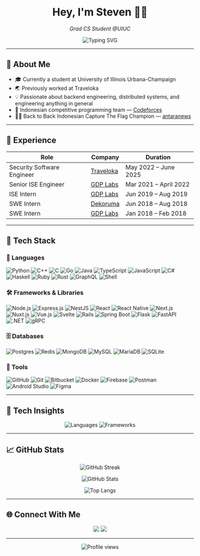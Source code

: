 <h1 align="center">Hey, I'm Steven 👨‍💻</h1>
<p align="center">
  <i>Grad CS Student @UIUC</i>
</p>

<p align="center">
  <img src="https://readme-typing-svg.demolab.com?font=Fira+Code&pause=1000&width=435&lines=Backend+Eng+%7C+Distributed+Systems;Hacking+and+Tinkering" alt="Typing SVG" />
</p>

---

## 🧠 About Me

- 🎓 Currently a student at University of Illinois Urbana-Champaign
- 🌏 Previously worked at Traveloka
- 💡 Passionate about backend engineering, distributed systems, and engineering anything in general
- 🧩 Indonesian competitive programming team — [Codeforces](https://codeforces.com/profile/cperkkk)
- 🏴‍☠️ Back to Back Indonesian Capture The Flag Champion — [antaranews](https://en.antaranews.com/news/134818/uis-zen-team-wins-national-hacking-competition-cyber-jawara)

---

## 🏢 Experience

| Role | Company | Duration |
|------|---------|----------|
| Security Software Engineer | [Traveloka](https://www.traveloka.com/) | May 2022 – June 2025 |
| Senior ISE Engineer | [GDP Labs](https://www.gdplabs.id/) | Mar 2021 – April 2022 |
| ISE Intern | [GDP Labs](https://www.gdplabs.id/) | Jun 2019 – Aug 2019 |
| SWE Intern | [Dekoruma](https://www.dekoruma.com/) | Jun 2018 – Aug 2018 |
| SWE Intern | [GDP Labs](https://www.gdplabs.id/) | Jan 2018 – Feb 2018 |

---

## 🚀 Tech Stack

### 🧩 Languages
![Python](https://img.shields.io/badge/Python-3776AB?style=flat&logo=python&logoColor=white)
![C++](https://img.shields.io/badge/C++-00599C?style=flat&logo=c%2B%2B&logoColor=white)
![C](https://img.shields.io/badge/C-00599C?style=flat&logo=c&logoColor=white)
![Go](https://img.shields.io/badge/Go-00ADD8?style=flat&logo=go&logoColor=white)
![Java](https://img.shields.io/badge/Java-ED8B00?style=flat&logo=java&logoColor=white)
![TypeScript](https://img.shields.io/badge/TypeScript-3178C6?style=flat&logo=typescript&logoColor=white)
![JavaScript](https://img.shields.io/badge/JavaScript-F7DF1E?style=flat&logo=javascript&logoColor=black)
![C#](https://img.shields.io/badge/C%23-239120?style=flat&logo=c-sharp&logoColor=white)
![Haskell](https://img.shields.io/badge/Haskell-5e5086?style=flat&logo=haskell&logoColor=white)
![Ruby](https://img.shields.io/badge/Ruby-CC342D?style=flat&logo=ruby&logoColor=white)
![Rust](https://img.shields.io/badge/Rust-000000?style=flat&logo=rust&logoColor=white)
![GraphQL](https://img.shields.io/badge/GraphQL-E10098?style=flat&logo=graphql&logoColor=white)
![Shell](https://img.shields.io/badge/Shell_Script-121011?style=flat&logo=gnu-bash&logoColor=white)

### 🛠️ Frameworks & Libraries
![Node.js](https://img.shields.io/badge/Node.js-339933?style=flat&logo=node.js&logoColor=white)
![Express.js](https://img.shields.io/badge/Express.js-000000?style=flat&logo=express&logoColor=white)
![NestJS](https://img.shields.io/badge/NestJS-E0234E?style=flat&logo=nestjs&logoColor=white)
![React](https://img.shields.io/badge/React-20232A?style=flat&logo=react&logoColor=61DAFB)
![React Native](https://img.shields.io/badge/React_Native-20232A?style=flat&logo=react&logoColor=61DAFB)
![Next.js](https://img.shields.io/badge/Next.js-000000?style=flat&logo=next.js&logoColor=white)
![Nuxt.js](https://img.shields.io/badge/Nuxt.js-00C58E?style=flat&logo=nuxt.js&logoColor=white)
![Vue.js](https://img.shields.io/badge/Vue.js-4FC08D?style=flat&logo=vue.js&logoColor=white)
![Svelte](https://img.shields.io/badge/Svelte-f1413d?style=flat&logo=svelte&logoColor=white)
![Rails](https://img.shields.io/badge/Rails-CC0000?style=flat&logo=ruby-on-rails&logoColor=white)
![Spring Boot](https://img.shields.io/badge/Spring_Boot-6DB33F?style=flat&logo=spring-boot&logoColor=white)
![Flask](https://img.shields.io/badge/Flask-000000?style=flat&logo=flask&logoColor=white)
![FastAPI](https://img.shields.io/badge/FastAPI-009688?style=flat&logo=fastapi&logoColor=white)
![.NET](https://img.shields.io/badge/.NET-512BD4?style=flat&logo=dotnet&logoColor=white)
![gRPC](https://img.shields.io/badge/gRPC-4285F4?style=flat&logo=grpc&logoColor=white)

### 🗄️ Databases
![Postgres](https://img.shields.io/badge/Postgres-336791?style=flat&logo=postgresql&logoColor=white)
![Redis](https://img.shields.io/badge/Redis-DC382D?style=flat&logo=redis&logoColor=white)
![MongoDB](https://img.shields.io/badge/MongoDB-4EA94B?style=flat&logo=mongodb&logoColor=white)
![MySQL](https://img.shields.io/badge/MySQL-4479A1?style=flat&logo=mysql&logoColor=white)
![MariaDB](https://img.shields.io/badge/MariaDB-003545?style=flat&logo=mariadb&logoColor=white)
![SQLite](https://img.shields.io/badge/SQLite-003B57?style=flat&logo=sqlite&logoColor=white)

### 🧰 Tools
![GitHub](https://img.shields.io/badge/GitHub-181717?style=flat&logo=github&logoColor=white)
![Git](https://img.shields.io/badge/Git-F05032?style=flat&logo=git&logoColor=white)
![Bitbucket](https://img.shields.io/badge/Bitbucket-0052CC?style=flat&logo=bitbucket&logoColor=white)
![Docker](https://img.shields.io/badge/Docker-2496ED?style=flat&logo=docker&logoColor=white)
![Firebase](https://img.shields.io/badge/Firebase-FFCA28?style=flat&logo=firebase&logoColor=black)
![Postman](https://img.shields.io/badge/Postman-FF6C37?style=flat&logo=postman&logoColor=white)
![Android Studio](https://img.shields.io/badge/Android%20Studio-3DDC84?style=flat&logo=android-studio&logoColor=white)
![Figma](https://img.shields.io/badge/Figma-F24E1E?style=flat&logo=figma&logoColor=white)

---

## 🧠 Tech Insights

<p align="center">
  <img src="https://github-profile-summary-cards.vercel.app/api/cards/repos-per-language?username=cperkkk&theme=tokyonight" alt="Languages" />
  <img src="https://github-profile-summary-cards.vercel.app/api/cards/frameworks?username=cperkkk&theme=tokyonight" alt="Frameworks" />
</p>

---

## 📈 GitHub Stats

<p align="center">
  <img src="https://github-readme-streak-stats.herokuapp.com?user=cperkkk&theme=tokyonight&hide_border=true&date_format=M%20j%5B%2C%20Y%5D" alt="GitHub Streak" />
</p>

<p align="center">
  <img src="https://github-readme-stats.vercel.app/api?username=cperkkk&show_icons=true&count_private=true&theme=tokyonight&hide_border=true" alt="GitHub Stats" />
</p>

<p align="center">
  <img src="https://github-readme-stats.vercel.app/api/top-langs/?username=cperkkk&layout=compact&theme=tokyonight&hide_border=true" alt="Top Langs" />
</p>

---

## 🌐 Connect With Me

<p align="center">
  <a href="https://codeforces.com/profile/cperkkk"><img src="https://img.shields.io/badge/Codeforces-445f9d?style=for-the-badge&logo=Codeforces&logoColor=white"/></a>
  <a href="mailto:stkusuman@gmail.com"><img src="https://img.shields.io/badge/Gmail-D14836?style=for-the-badge&logo=gmail&logoColor=white"/></a>
</p>

---

<p align="center">
  <img src="https://komarev.com/ghpvc/?username=cperkkk&style=flat-square&color=blue" alt="Profile views" />
</p>
